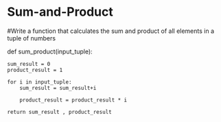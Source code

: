 # Sum-and-Product
#Write a function that calculates the sum and product of all elements in a tuple of numbers


def sum_product(input_tuple):
    
    sum_result = 0
    product_result = 1
    
    for i in input_tuple:
        sum_result = sum_result+i
        
        product_result = product_result * i
        
    return sum_result , product_result
    
    
    

